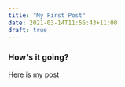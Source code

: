 ```yaml
---
title: "My First Post"
date: 2021-03-14T11:56:43+11:00
draft: true
---
```


### How's it going?

Here is my post